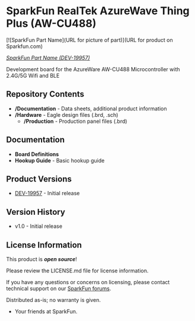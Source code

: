 SparkFun RealTek AzureWave Thing Plus (AW-CU488)
========================================

[![SparkFun Part Name](URL for picture of part)](URL for product on Sparkfun.com)

[*SparkFun Part Name (DEV-19957)*](https://www.sparkfun.com/products/19957)

Development board for the AzureWare AW-CU488 Microcontroller with 2.4G/5G Wifi and BLE

Repository Contents
-------------------

* **/Documentation** - Data sheets, additional product information
* **/Hardware** - Eagle design files (.brd, .sch)
  * **/Production** - Production panel files (.brd)

Documentation
--------------

* **Board Definitions**
* **Hookup Guide** - Basic hookup guide

Product Versions
----------------

* [DEV-19957](https://www.sparkfun.com/products/19957) - Initial release


Version History
---------------
* v1.0 - Initial release

License Information
-------------------

This product is _**open source**_! 

Please review the LICENSE.md file for license information. 

If you have any questions or concerns on licensing, please contact technical support on our [SparkFun forums](https://forum.sparkfun.com/viewforum.php?f=152).

Distributed as-is; no warranty is given.

- Your friends at SparkFun.

_<COLLABORATION CREDIT>_

